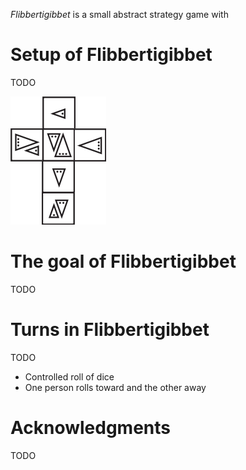 *Flibbertigibbet* is a small abstract strategy game with 

Setup of Flibbertigibbet
========================

TODO 

![die-faces](https://raw.githubusercontent.com/fogus/spiel/master/pyramidenspiel/graphics/png/pyramid-die-faces.png)

The goal of Flibbertigibbet
===========================

TODO

Turns in Flibbertigibbet
========================

TODO

* Controlled roll of dice
* One person rolls toward and the other away

Acknowledgments
===============

TODO


